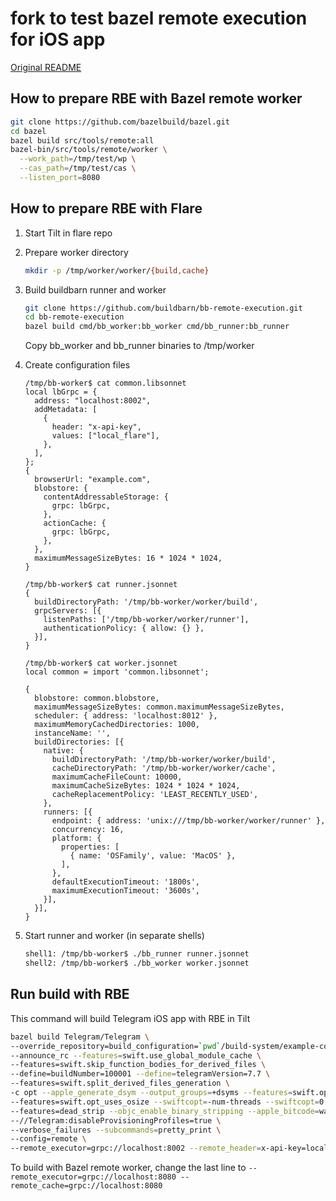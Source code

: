 # fork to test bazel remote execution for iOS app

[Original README](README-original.md)

## How to prepare RBE with Bazel remote worker

```bash
git clone https://github.com/bazelbuild/bazel.git
cd bazel
bazel build src/tools/remote:all
bazel-bin/src/tools/remote/worker \
  --work_path=/tmp/test/wp \
  --cas_path=/tmp/test/cas \
  --listen_port=8080
```

## How to prepare RBE with Flare

1. Start Tilt in flare repo

2. Prepare worker directory
   ```bash
   mkdir -p /tmp/worker/worker/{build,cache}
   ```

3. Build buildbarn runner and worker
    ```bash
    git clone https://github.com/buildbarn/bb-remote-execution.git
    cd bb-remote-execution
    bazel build cmd/bb_worker:bb_worker cmd/bb_runner:bb_runner
    ```
    Copy bb_worker and bb_runner binaries to /tmp/worker

4. Create configuration files

    ```
    /tmp/bb-worker$ cat common.libsonnet
    local lbGrpc = {
      address: "localhost:8002",
      addMetadata: [
        {
          header: "x-api-key",
          values: ["local_flare"],
        },
      ],
    };
    {
      browserUrl: "example.com",
      blobstore: {
        contentAddressableStorage: {
          grpc: lbGrpc,
        },
        actionCache: {
          grpc: lbGrpc,
        },
      },
      maximumMessageSizeBytes: 16 * 1024 * 1024,
    }
    ```
    
    ```
    /tmp/bb-worker$ cat runner.jsonnet
    {
      buildDirectoryPath: '/tmp/bb-worker/worker/build',
      grpcServers: [{
        listenPaths: ['/tmp/bb-worker/worker/runner'],
        authenticationPolicy: { allow: {} },
      }],
    }
    ```
    
    ```
    /tmp/bb-worker$ cat worker.jsonnet
    local common = import 'common.libsonnet';
    
    {
      blobstore: common.blobstore,
      maximumMessageSizeBytes: common.maximumMessageSizeBytes,
      scheduler: { address: 'localhost:8012' },
      maximumMemoryCachedDirectories: 1000,
      instanceName: '',
      buildDirectories: [{
        native: {
          buildDirectoryPath: '/tmp/bb-worker/worker/build',
          cacheDirectoryPath: '/tmp/bb-worker/worker/cache',
          maximumCacheFileCount: 10000,
          maximumCacheSizeBytes: 1024 * 1024 * 1024,
          cacheReplacementPolicy: 'LEAST_RECENTLY_USED',
        },
        runners: [{
          endpoint: { address: 'unix:///tmp/bb-worker/worker/runner' },
          concurrency: 16,
          platform: {
            properties: [
              { name: 'OSFamily', value: 'MacOS' },
            ],
          },
          defaultExecutionTimeout: '1800s',
          maximumExecutionTimeout: '3600s',
        }],
      }],
    }
    ```

5. Start runner and worker (in separate shells)
    ```bash
    shell1: /tmp/bb-worker$ ./bb_runner runner.jsonnet
    shell2: /tmp/bb-worker$ ./bb_worker worker.jsonnet 
    ```

## Run build with RBE

This command will build Telegram iOS app with RBE in Tilt

```bash
bazel build Telegram/Telegram \
--override_repository=build_configuration=`pwd`/build-system/example-configuration \
--announce_rc --features=swift.use_global_module_cache \
--features=swift.skip_function_bodies_for_derived_files \
--define=buildNumber=100001 --define=telegramVersion=7.7 \
--features=swift.split_derived_files_generation \
-c opt --apple_generate_dsym --output_groups=+dsyms --features=swift.opt_uses_wmo \
--features=swift.opt_uses_osize --swiftcopt=-num-threads --swiftcopt=0 \
--features=dead_strip --objc_enable_binary_stripping --apple_bitcode=watchos=embedded \
--//Telegram:disableProvisioningProfiles=true \
--verbose_failures --subcommands=pretty_print \
--config=remote \
--remote_executor=grpc://localhost:8002 --remote_header=x-api-key=local_flare
```

To build with Bazel remote worker, change the last line to `--remote_executor=grpc://localhost:8080 --remote_cache=grpc://localhost:8080`

